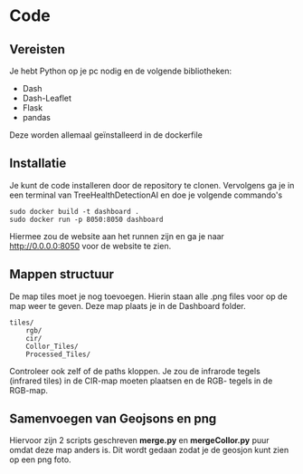 # Code

## Vereisten

Je hebt Python op je pc nodig en de volgende bibliotheken:
- Dash
- Dash-Leaflet
- Flask
- pandas

Deze worden allemaal geïnstalleerd in de dockerfile

## Installatie

Je kunt de code installeren door de repository te clonen.
Vervolgens ga je in een terminal van TreeHealthDetectionAI en doe je volgende commando's

```
sudo docker build -t dashboard .
sudo docker run -p 8050:8050 dashboard
```

Hiermee zou de website aan het runnen zijn en ga je naar http://0.0.0.0:8050 voor de website te zien.

## Mappen structuur

De map tiles moet je nog toevoegen. Hierin staan alle .png files voor op de map weer te geven. Deze map plaats je in de Dashboard folder.

```
tiles/
    rgb/
    cir/
    Collor_Tiles/
    Processed_Tiles/
```

Controleer ook zelf of de paths kloppen.
Je zou de infrarode tegels (infrared tiles) in de CIR-map moeten plaatsen en de RGB- tegels in de RGB-map.

## Samenvoegen van Geojsons en png

Hiervoor zijn 2 scripts geschreven **merge.py** en **mergeCollor.py** puur omdat deze map anders is. Dit wordt gedaan zodat je de geosjon kunt zien op een png foto. 